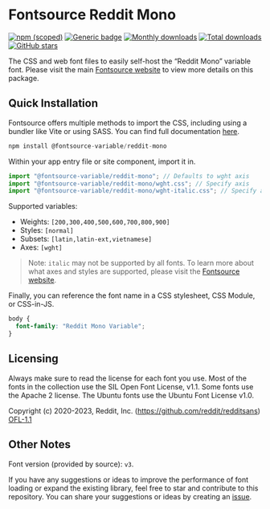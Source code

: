 # Fontsource Reddit Mono

[![npm (scoped)](https://img.shields.io/npm/v/@fontsource-variable/reddit-mono?color=brightgreen)](https://www.npmjs.com/package/@fontsource-variable/reddit-mono) [![Generic badge](https://img.shields.io/badge/fontsource-passing-brightgreen)](https://github.com/fontsource/fontsource) [![Monthly downloads](https://badgen.net/npm/dm/@fontsource-variable/reddit-mono)](https://github.com/fontsource/fontsource) [![Total downloads](https://badgen.net/npm/dt/@fontsource-variable/reddit-mono)](https://github.com/fontsource/fontsource) [![GitHub stars](https://img.shields.io/github/stars/fontsource/fontsource.svg?style=social&label=Star)](https://github.com/fontsource/fontsource/stargazers)

The CSS and web font files to easily self-host the “Reddit Mono” variable font. Please visit the main [Fontsource website](https://fontsource.org/fonts/reddit-mono) to view more details on this package.

## Quick Installation

Fontsource offers multiple methods to import the CSS, including using a bundler like Vite or using SASS. You can find full documentation [here](https://fontsource.org/docs/getting-started/introduction).

```javascript
npm install @fontsource-variable/reddit-mono
```

Within your app entry file or site component, import it in.

```javascript
import "@fontsource-variable/reddit-mono"; // Defaults to wght axis
import "@fontsource-variable/reddit-mono/wght.css"; // Specify axis
import "@fontsource-variable/reddit-mono/wght-italic.css"; // Specify axis and style
```

Supported variables:
- Weights: `[200,300,400,500,600,700,800,900]`
- Styles: `[normal]`
- Subsets: `[latin,latin-ext,vietnamese]`
- Axes: `[wght]`

> Note: `italic` may not be supported by all fonts. To learn more about what axes and styles are supported, please visit the [Fontsource website](https://fontsource.org/fonts/reddit-mono).

Finally, you can reference the font name in a CSS stylesheet, CSS Module, or CSS-in-JS.

```css
body {
  font-family: "Reddit Mono Variable";
}
```

## Licensing
Always make sure to read the license for each font you use. Most of the fonts in the collection use the SIL Open Font License, v1.1. Some fonts use the Apache 2 license. The Ubuntu fonts use the Ubuntu Font License v1.0.

Copyright (c) 2020-2023, Reddit, Inc. (https://github.com/reddit/redditsans)
[OFL-1.1](http://scripts.sil.org/OFL)

## Other Notes
Font version (provided by source): `v3`.

If you have any suggestions or ideas to improve the performance of font loading or expand the existing library, feel free to star and contribute to this repository. You can share your suggestions or ideas by creating an [issue](https://github.com/fontsource/fontsource/issues).